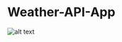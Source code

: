# Weather-API-App
![alt text](https://firebasestorage.googleapis.com/v0/b/nmfirebaseproject-ea20f.appspot.com/o/WhatsApp%20Image%202021-02-04%20at%2001.13.57.jpeg?alt=media&token=b404f027-01b8-4ec2-8943-dbe9e30485bb)
